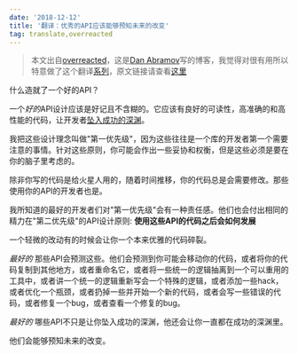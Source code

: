 ```yaml
---
date: '2018-12-12'
title: '翻译：优秀的API应该能够预知未来的改变'
tag: translate,overreacted
---
```


> 本文出自[overreacted](https://overreacted.io/)，这是[Dan Abramov](https://mobile.twitter.com/dan_abramov)写的博客，我觉得对很有用所以特意做了这个翻译[系列](/posts/overreacted)，原文链接请查看[这里](https://overreacted.io/optimized-for-change/)

什么造就了一个好的API？

一个*好的*API设计应该是好记且不含糊的。它应该有良好的可读性，高准确的和高性能的代码，让开发者[坠入成功的深渊](https://blog.codinghorror.com/falling-into-the-pit-of-success/)。

我把这些设计理念叫做"第一优先级"，因为这些往往是一个库的开发者第一个需要注意的事情。针对这些原则，你可能会作出一些妥协和权衡，但是这些必须是要在你的脑子里考虑的。

除非你写的代码是给火星人用的，随着时间推移，你的代码总是会需要修改。那些使用你的API的开发者也是。

我所知道的最好的开发者们对"第一优先级"会有一种责任感。他们也会付出相同的精力在"第二优先级"的API设计原则: **使用这些API的代码之后会如何发展**

一个轻微的改动有的时候会让你一个本来优雅的代码碎裂。

*最好的* 那些API会预测这些。他们会预测到你可能会移动你的代码，或者将你的代码复制到其他地方，或者重命名它，或者将一些统一的逻辑抽离到一个可以重用的工具中，或者讲一个统一的逻辑重新写会一个特殊的逻辑，或者添加一些hack，或者优化一个瓶颈，或者扔掉一些并开始一个新的代码，或者会写一些错误的代码，或者修复一个bug，或者查看一个修复的bug。

*最好的* 哪些API不只是让你坠入成功的深渊，他还会让你一直都在成功的深渊里。

他们会能够预知未来的改变。